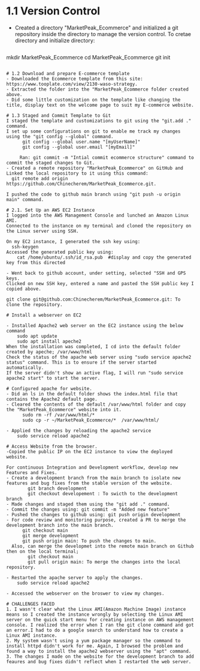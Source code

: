 # 1.1 Version Control
- Created a directory "MarketPeak_Ecommerce" and initialized a git repository inside the directory to manage the version control.
To cretae directory and initialize directory:
  ```bash
mkdir MarketPeak_Ecommerce
cd MarketPeak_Ecommerce
git init
```

# 1.2 Download and prepare E-commerce template
- Downloaded the Ecommerce template from this site: https://www.tooplate.com/view/2130-waso-strategy.
- Extracted the folder into the "MarketPeak_Ecommerce folder created above.
- Did some little customization on the template like changing the title, display text on the welcome page to suit my E-commerce website.

# 1.3 Staged and Commit Template to Git
I staged the template and customizations to git using the "git.add ." command.
I set up some configurations on git to enable me track my changes using the "git config --global" command.
      git config --global user.name "[myUserName]"
      git config --global user.email "[myEmail]"

     Ran: git commit -m "Intial commit ecommerce structure" command to commit the staged changes to Git.
- Created a remote repository "MarketPeak_Ecommerce" on GitHub and Linked the local repository to it using this command:
  git remote add origin https://github.com/Chinecherem/MarketPeak_Ecommerce.git.

I pushed the code to github main branch using "git push -u origin main" command.

# 2.1. Set Up an AWS EC2 Instance
I logged into the AWS Management Console and lunched an Amazon Linux AMI. 
Connected to the instance on my terminal and cloned the repository on the Linux server using SSH.

On my EC2 instance, I generated the ssh key using:
  ssh-keygen
Accessed the generated public key using: 
    cat /home/ubuntu/.ssh/id_rsa.pub  #display and copy the generated key from this directed

- Went back to github account, under setting, selected "SSH and GPS keys. 
Clicked on new SSH key, entered a name and pasted the SSH public key I copied above.

git clone git@github.com:Chinecherem/MarketPeak_Ecommerce.git: To clone the repository.

# Install a webserver on EC2

- Installed Apache2 web server on the EC2 instance using the below command
    sudo apt update
    sudo apt install apeche2
When the installation was completed, I cd into the default folder created by apeche; /var/www/html
Check the status of the apache web server using "sudo service apache2 status" command. This is to ensure if the server started automatically.
If the server didn't show an active flag, I will run "sudo service apache2 start" to start the server.

# Configured apache for website.
- Did an ls in the default folder shows the index.html file that contains the Apache2 default page.
- Cleared the contents of the default /var/www/html folder and copy the "MarketPeak_Ecommerce" website into it.
      sudo rm -rf /var/www/html/*
      sudo cp -r ~/MarketPeak_Ecommerce/*  /var/www/html/

- Applied the changes by reloading the apache2 service
    sudo service reload apache2

# Access Website from the browser.
-Copied the public IP on the EC2 instance to view the deployed website.

For continuous Integration and Development workflow, develop new Features and Fixes.
- Create a development branch from the main branch to isolate new features and bug fixes from the stable version of the website.
        git branch development
        git checkout developement : To swicth to the development branch
- Made changes and staged them using the "git add ." command.
- Commit the changes using: git commit -m "Added new feature"
- Pushed the changes to github using: git push origin development
- For code review and monitoring purpose, created a PR to merge the development branch into the main branch.
      git checkout main
      git merge development
      git push origin main: To push the changes to main.
  Also, can merge the developmet into the remote main branch on Github then on the local terminal;
        git checkout main
        git pull origin main: To merge the changes into the local repository.

- Restarted the apache server to apply the changes.
    sudo service reload apache2
  
- Accessed the webserver on the broswer to view my changes.

# CHALLENGES FACED
1. I wasn't clear what the Linux AMI(Amazon Machine Image) instance means so I created the instance wrongly by selecting the Linux AMI server on the quick start menu for creating instance on AWS management console. I realized the error when I ran the git clone command and got an error.I had to do a google search to understand how to create a Linux AMI instance.
2. My system wasn't using a yum package manager so the command to install httpd didn't work for me. Again, I browsed the problem and found a way to install the apache2 webserver using the "apt" command.
3. The changes I made on the website for the development branch to add feaures and bug fixes didn't reflect when I restarted the web server.  
    
